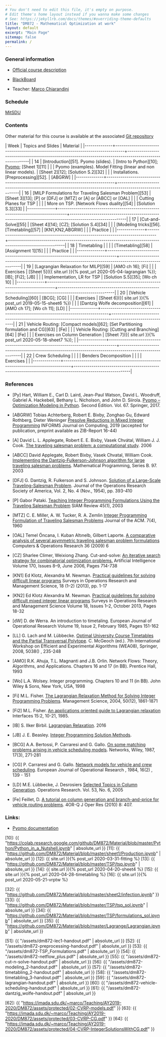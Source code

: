 ```yaml
---
# You don't need to edit this file, it's empty on purpose.
# Edit theme's home layout instead if you wanna make some changes
# See: https://jekyllrb.com/docs/themes/#overriding-theme-defaults
title: "DM872 - Mathematical Optimization at work"
layout: default
excerpt: "Main Page"
sitemap: false
permalink: /
---
```




### General information

- [Official course description](https://odinlister.sdu.dk/fagbesk/internkode/DM872/)

- [BlackBoard](https://e-learn.sdu.dk/webapps/blackboard/execute/courseMain?course_id=_414555_1)
  

- Teacher: [Marco Chiarandini](https://imada.sdu.dk/~marco)



### Schedule



<a href="https://mitsdu.sdu.dk/skema/activity/N340032101/f20">MitSDU</a>







### Contents



Other material for this course is available at the associated
[Git repository](https://github.com/DM872/Material)


| Week	 | Topics and Slides                                                                | 	Material                                                                                         |
|--------------+----------------------------------------------------------------------------------+----------------------------------------------------------------------------------------------------------|
|           14 | [Introduction][51]. Pyomo (slides).                                              | [Intro to Python][10];  [Pyomo](http://www.pyomo.org/documentation); [Sheet 1][11]                       |
|              | Pyomo (examples).  Model Fitting (linear and non linear models).                 | [Sheet 2][12]; [Solution S.2][32]                                                                        |
|              | Installations. [Preprocessing][52].                                              | [ABGRW]                                                                                                  |
|--------------+----------------------------------------------------------------------------------+----------------------------------------------------------------------------------------------------------|
|           16 | [MILP Formulations for Traveling Salesman Problem][53]                           | [Sheet 3][13]; [P] or [DFJ] or [MTZ] or [A] or [ABCC] or [OAL]                                           |
|              | Cutting Planes for TSP                                                           |                                                                                                          |
|              | More on TSP. [Network Flows duality][54]                                         | [Solution S.3][33]                                                                                       |
|--------------+----------------------------------------------------------------------------------+----------------------------------------------------------------------------------------------------------|
|           17 | [Cut-and-Solve][55]                                                              | [Sheet 4][14]; [CZ]; [Solution S.4][34]                                                                  |
|              | [Modeling tricks][56]. [Timetabling][57]                                         | [KN1,KN2,ABGRW]                                                                                          |
|              | Practice                                                                         |                                                                                                          |
|--------------+----------------------------------------------------------------------------------+----------------------------------------------------------------------------------------------------------|
|           18 | Timetabling                                                                      |                                                                                                          |
|              | [Timetabling][58]                                                                | [Assignment 1][15]                                                                                       |
|              | Practice                                                                         |                                                                                                          |
|--------------+----------------------------------------------------------------------------------+----------------------------------------------------------------------------------------------------------|
|           19 | [Lagrangian Relaxation for MILP][59]                                             | [AMO ch 16];  [Fi]                                                                                       |
|              | Exercises                                                                        | [Sheet 5]({{ site.url }}{% post_url 2020-05-04-lagrangian %}); [IB]; [Fi2]; [JB]                         |
|              | Implementation, LR for TSP                                                       | [Solution S.5][35]; [Wo ch 10]                                                                           |
|--------------+----------------------------------------------------------------------------------+----------------------------------------------------------------------------------------------------------|
|           20 | [Vehicle Scheduling][60]                                                         | [BCG]; [CG]                                                                                              |
|              | Exercises                                                                        | [Sheet 6]({{ site.url }}{% post_url 2019-05-15-sheet6 %})                                                |
|              | [Dantzig Wolfe decomposition][61]                                                | [AMO ch 17]; [Wo ch 11]; [LD]                                                                            |
|--------------+----------------------------------------------------------------------------------+----------------------------------------------------------------------------------------------------------|
|           21 | Vehicle Routing: [Compact models][62]; [Set Partitioning formulation and CG][63] | [Fe]                                                                                                     |
|              | Vehicle Routing: [Cutting and Branching][64]                                     | [Fe]                                                                                                     |
|              | Exercises on Column Generation                                                   | [Sheet 7]({{ site.url }}{% post_url 2020-05-18-sheet7 %}); <!-- [Solutions 1][19]; [Solutions 2][20] --> |
|--------------+----------------------------------------------------------------------------------+----------------------------------------------------------------------------------------------------------|
|           22 | Crew Scheduling                                                                  | <!-- [Assignment 2][16] --> <!-- [Slides][15]; [RCSP][16]; [SGSK]; [GM] -->                              |
|              | Benders Decomposition                                                            | <!-- [DJ, sec 3.5]; [Video][17] -->                                                                      |
|              | Exercises                                                                        | <!-- [Sheet 7]({{ site.url }}{% post_url 2019-05-21-sheet7 %}) -->                                       |
|--------------+----------------------------------------------------------------------------------+----------------------------------------------------------------------------------------------------------|


<!--

                                                               
                                                                            


-->

<!--
[Tsp ][5]; [P] or [DFJ] or [MTZ] or [A] or [ABCC] or [OAL]
 [Sheet 1][1]; [Solutions][2];

 [Sheet 3]({{ site.url }}{% post_url 2019-04-22-sheet3 %})

<br> [Solutions][18] |
-->

<!--

| Week	 | Topics and Slides                                                            | 	Recommended reading                                                                     |   |
|--------------+------------------------------------------------------------------------------+-------------------------------------------------------------------------------------------------+---|
|           14 | MILP Languages and Solvers. MILP Formulations for Traveling Salesman Problem | [Pyomo](https://imada.sdu.dk/~marco/DM871/Training/dm545_lab_scip.pdf)                          |   |
|              | Cutting Planes for TSP                                                       |                                                                                                 |   |
|              | Exercises                                                                    | [Sheet 1][1]; [Solutions][2];                                                                   |   |
|--------------+------------------------------------------------------------------------------+-------------------------------------------------------------------------------------------------+---|
|              | 15                                                                           |                                                                                                 |   |
|              |                                                                              |                                                                                                 |   |
|--------------+------------------------------------------------------------------------------+-------------------------------------------------------------------------------------------------+---|
|           17 | Modeling Timetabling                                                         | [Timetabling][8]; [Timetabling][10]; [LL]                                                       |   |
|              | Advanced Methods for MILP                                                    | [Theory][9]; [AMO ch 15]; [Wo ch 10]                                                            |   |
|              | Exercises                                                                    | [Sheet 3]({{ site.url }}{% post_url 2019-04-22-sheet3 %})                                       |   |
|--------------+------------------------------------------------------------------------------+-------------------------------------------------------------------------------------------------+---|
|           18 | and Column Generation                                                        | [Theory][9]; [Wo ch 11]                                                                         |   |
|              | Column Generation                                                            | [Theory][9]; [Wo ch 11]                                                                         |   |
|              | Exercises on Lagrangian Relaxation                                           |                                  |   |
|--------------+------------------------------------------------------------------------------+-------------------------------------------------------------------------------------------------+---|

-->

### References


- [Py] Hart, William E., Carl D. Laird, Jean-Paul Watson, David
  L. Woodruff, Gabriel A. Hackebeil, Bethany L. Nicholson, and John
  D. Siirola. [Pyomo – Optimization Modeling in
  Python](https://www.springer.com/gp/book/9783319588193). Second
  Edition.  Vol. 67. Springer, 2017.


- [ABGRW] Tobias Achterberg, Robert E. Bixby, Zonghao Gu, Edward
  Rothberg, Dieter Weninger [Presolve Reductions in Mixed Integer
  Programming](https://opus4.kobv.de/opus4-zib/frontdoor/index/index/docId/7262)
  INFORMS Journal on Computing, 2019 (accepted for publication, preprint
  available as ZIB-Report 16-44)


- [A] David L. L. Applegate, Robert E. E. Bixby, Vasek Chvátal, William
  J. J. Cook. [The traveling salesman problem: a computational
  study](https://ebookcentral.proquest.com/lib/sdub/detail.action?docID=768550).
  2006

- [ABCC] David Applegate, Robert Bixby, Vasek Chvatal, William
  Cook. [Implementing the Dantzig-Fulkerson-Johnson algorithm for large
  traveling salesman
  problems](https://www.math.uwaterloo.ca/~bico/papers/dfj_mathprog.pdf). Mathematical
  Programming, Series B. 97. 2003

- [DFJ] G. Dantzig, R. Fulkerson and S. Johnson. [Solution of a
  Large-Scale Traveling-Salesman
  Problem](https://www.jstor.org/stable/pdf/166695.pdf). Journal of the
  Operations Research Society of America, Vol. 2, No. 4 (Nov., 1954),
  pp. 393-410

- [P] Gabor Pataki. [Teaching Integer Programming Formulations Using the
  Traveling Salesman
  Problem](https://epubs.siam.org/doi/pdf/10.1137/S00361445023685)
  SIAM Review 45(1), 2003

- [MTZ] C. E. Miller, A. W. Tucker, R. A. Zemlin [Integer Programming
  Formulation of Traveling Salesman
  Problems](https://dl.acm.org/citation.cfm?id=321046)
  Journal of the ACM. 7(4), 1960


- [OAL] Temel Öncana, I. Kuban Altınelb, Gilbert Laporte. [A comparative
  analysis of several asymmetric traveling salesman problem
  formulations](https://doi.org/10.1016/j.cor.2007.11.008) Computers & Operations Research 36 (2009) 6


- [CZ] Sharlee Climer, Weixiong Zhang. Cut-and-solve: [An iterative
  search strategy for combinatorial optimization
  problems.](https://doi.org/10.1016/j.artint.2006.02.005) Artificial
  Intelligence Volume 170, Issues 8–9, June 2006, Pages 714-738


- [KN1] Ed Klotz, Alexandra M. Newman. [Practical guidelines for solving
  difficult linear
  programs](https://doi.org/10.1016/j.sorms.2012.11.001) Surveys in
  Operations Research and Management Science, 18 (1–2) (2013), pp. 1-17


- [KN2] Ed Klotz Alexandra M. Newman. [Practical guidelines for solving
  difficult mixed integer linear
  programs](https://doi.org/10.1016/j.sorms.2012.12.001) Surveys in
  Operations Research and Management Science Volume 18, Issues 1–2,
  October 2013, Pages 18-32


- [dW] D. de Werra. An introduction to timetaling. European Journal of
  Operational Research Volume 19, Issue 2, February 1985, Pages
  151-162


- [LL] G. Lach and M. Lübbecke. [Optimal University Course Timetables
  and the Partial Transversal
  Polytope](http://dx.doi.org/10.1007/978-3-540-68552-4_18). C. McGeoch
  (ed.). 7th International Workshop on Efficient and Experimental
  Algorithms (WEA08), Springer, 2008, 5038() , 235-248



- [AMO] R.K. Ahuja, T.L. Magnanti and J.B. Orlin. Network Flows: Theory,
  Algorithms, and Applications. Chapters 16 and 17 (in BB). Prentice Hall, 1993 

- [Wo] L.A. Wolsey. Integer programming. Chapters 10 and 11 (in
  BB). John Wiley & Sons, New York, USA, 1998

- [Fi] M.L. Fisher. [The Lagrangian Relaxation Method for Solving Integer
  Programming
  Problems](http://dx.doi.org/10.1287/mnsc.1040.0263). Management
  Science, 2004, 50(12), 1861-1871

- [Fi2] M.L. Fisher. [An applications oriented guide to Lagrangian
  relaxation](http://www.cs.uleth.ca/~benkoczi/OR/read/lagrange-relax-introduct-fisher85.pdf)
  Interfaces 15:2, 10-21, 1985.


- [IB] S. Ilker Birbil. [Lagrangian
  Relaxation](https://personal.eur.nl/birbil/bolbilim/teaa/02_Lag_Rel.pdf). 2016

- [JB] J. E. Beasley. [Integer Programming Solution
  Methods](http://people.brunel.ac.uk/~mastjjb/jeb/natcor_ip_rest.pdf). 


- [BCG] A.A. Bertossi, P. Carraresi and G. Gallo. [On some matching
  problems arising in vehicle scheduling
  models](http://dx.doi.org/10.1002/net.3230170303). Networks, Wiley,
  1987, 17(3), 271-281

- [CG] P. Carraresi and G. Gallo. [Network models for vehicle and crew
  scheduling](http://dx.doi.org/10.1016/0377-2217(84)90068-7). European
  Journal of Operational Research , 1984, 16(2) , 139 - 151


- [LD] M.E. Lübbecke, J. Desrosiers [Selected Topics in Column Generation](https://doi.org/10.1287/opre.1050.0234). Operations Research. Vol. 53, No. 6, 2005


- [Fe] Feillet, D. [A tutorial on column generation and branch-and-price for
  vehicle routing
  problems](https://doi.org/10.1007/s10288-010-0130-z). 4OR-Q J Oper Res
  (2010) 8: 407.



<!--

- [SGSK] I. Steinzen, V. Gintner, L. Suhl and N. Kliewer. [A Time-Space
  Network Approach for the Integrated Vehicle- and Crew-Scheduling
  Problem with Multiple
  Depots](http://dx.doi.org/10.1287/trsc.1090.0304). Transportation
  Science, 2010, 44(3), 367-382

- [GM] S. Gualandi and F. Malucelli. [Resource Constrained Shortest
  Paths with a Super Additive Objective
  Function](http://dx.doi.org/10.1007/978-3-642-33558-7_24). M. Milano
  (ed.). CP, Springer, 2012, 7514, 299-315

- [DJ] Dirickx YMI & Jennergren LP (1979). [Systems Analysis by
  Multilevel Methods: With Applications to Economics and
  Management](http://pure.iiasa.ac.at/id/eprint/1017/1/XB-79-106.pdf). Chichester,
  UK: John Wiley & Sons. ISBN 978-0-471-27626-5

-->

<!-- https://core.ac.uk/download/pdf/52942860.pdf -->



### Links:


- [Pyomo documentation](http://www.pyomo.org/documentation)

<!--
 - [RM] PySCIPOpt: Python Interface to the SCIP Optimization
   Suite. [Reference
   Manual](https://imada.sdu.dk/~marco/Misc/PySCIPOpt/index.html); [SCIP Parameters](https://scip.zib.de/doc/html/PARAMETERS.php)
-->


[10]: {{ "https://colab.research.google.com/github/DM872/Material/blob/master/Python/Python_in_a_Nutshell.ipynb" | absolute_url }}
[11]: {{ "https://github.com/DM872/Material/blob/master/sheet1/Production.ipynb" | absolute_url }}
[12]: {{ site.url }}{% post_url 2020-03-31-fitting %}
[13]: {{ "https://github.com/DM872/Material/blob/master/TSP/tsp.ipynb" | absolute_url }}
[14]: {{ site.url }}{% post_url 2020-04-20-sheet4 %}
[15]: {{ site.url }}{% post_url 2020-04-28-timetabling %}
[16]: {{ site.url }}{% post_url 2020-05-21-vrptw %}


[32]: {{ "https://github.com/DM872/Material/blob/master/sheet2/infection.ipynb" }}
[33]: {{ "https://github.com/DM872/Material/blob/master/TSP/tsp_sol.ipynb" | absolute_url }}
[34]: {{ "https://github.com/DM872/Material/blob/master/TSP/formulations_sol.ipynb" | absolute_url }}
[35]: {{ "https://github.com/DM872/Material/blob/master/Lagrange/Lagrangian.ipynb" | absolute_url }}


[51]: {{ "/assets/dm872-lec1-handout.pdf" | absolute_url }}
[52]: {{ "/assets/dm872-preprocessing-handout.pdf" | absolute_url }}
[53]: {{ "/assets/dm872-TSP_Formulations.pdf" | absolute_url }}
[54]: {{ "/assets/dm872-netflow_plus.pdf" | absolute_url }}
[55]: {{ "/assets/dm872-cut-n-solve-handout.pdf" | absolute_url }}
[56]: {{ "/assets/dm872-modeling_2-handout.pdf" | absolute_url }}
[57]: {{ "/assets/dm872-timetabling_2-handout.pdf" | absolute_url }}
[58]: {{ "/assets/dm872-timetabling_3-handout.pdf" | absolute_url }}
[59]: {{ "/assets/dm872-lagrangian-handout.pdf" | absolute_url }}
[60]: {{ "/assets/dm872-vehicle-scheduling-handout.pdf" | absolute_url }}
[61]: {{ "/assets/dm872-dantzig_wolfe-handout.pdf" | absolute_url }}

[62]: {{ "https://imada.sdu.dk/~marco/Teaching/AY2019-2020/DM872/assets/protected/02-CVRP-models.pdf" }}
[63]: {{ "https://imada.sdu.dk/~marco/Teaching/AY2019-2020/DM872/assets/protected/03-CVRP-CG.pdf" }}
[64]: {{ "https://imada.sdu.dk/~marco/Teaching/AY2019-2020/DM872/assets/protected/04-CVRP-IntegerSolutionsWithCG.pdf" }}
  

<!--

{{ "https://github.com/DM872/Material/blob/master/Python/Sheet2.ipynb" | absolute_url }}



[3]: {{ "https://www.imada.sdu.dk/~marco/Teaching/AY2018-2019/DM872/assets/tsp_sol.html" | absolute_url }}
[4]: {{ "/assets/dm872-cut-n-solve-handout.pdf" | absolute_url }}
[5]: {{ "/assets/dm872-timetabling-handout.pdf" | absolute_url }}

[7]: {{ "/assets/dm872-modeling_2-handout.pdf" | absolute_url }}
[8]: {{ "/assets/dm872-preprocessing-handout.pdf" | absolute_url }}
[9]: {{ "/assets/dm872-timetabling-handout.pdf" | absolute_url }}
[10]: {{ "/assets/dm872-theory-handout.pdf" | absolute_url }}

[12]: {{ "/assets/02-CVRP-models.pdf" | absolute_url }}
[13]: {{ "/assets/03-CVRP-CG.pdf" | absolute_url }}
[14]: {{ "/assets/04-CVRP-IntegerSolutionsWithCG.pdf" | absolute_url }}

[16]: {{ "/assets/crew-scheduling.pdf" | absolute_url }}
[17]: {{ "/assets/rcsp.pdf" | absolute_url }}
[18]: {{ "https://www.youtube.com/watch?v=vQzpydNOWDY" | absolute_url }}
[19]: {{ "https://www.imada.sdu.dk/~marco/Teaching/AY2018-2019/DM872/assets/Lagrangian.html" | absolute_url }}
[20]: {{ "https://www.imada.sdu.dk/~marco/Teaching/AY2018-2019/DM872/assets/extended.py" | absolute_url }}
[21]: {{ "https://www.imada.sdu.dk/~marco/Teaching/AY2018-2019/DM872/assets/extended_callback.py" | absolute_url }}

[13]: {{ "https://www.imada.sdu.dk/~marco/Teaching/AY2018-2019/DM872/assets/tsp.html" | absolute_url }}

-->
